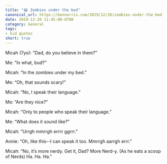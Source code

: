 ```yaml
---
title: "😂 Zombies under the bed"
canonical_url: https://bennorris.com/2019/12/26/zombies-under-the-bed
date: 2019-12-26 11:45:00-0700
category: General
tags:
- kid quotes
short: true
---
```


Micah (7yo): “Dad, do you believe in them?”

Me: “In what, bud?”

Micah: “In the zombies under my bed.”

Me: “Oh, that sounds scary!”

Micah: “No, I speak their language.”

Me: “Are they nice?”

Micah: “Only to people who speak their language.”

Me: “What does it sound like?”

Micah: “Urrgh mmrrgh errrr ggrrr.”

Annie: “Oh, like this--I can speak it too. Mmrrgh aarrgh errr.”

Micah: “No, it’s more nerdy. Get it, Dad? More Nerd-y. (As he eats a scoop of Nerds) Ha. Ha. Ha.”

